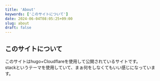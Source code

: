 ```yaml
---
title: 'About'
keywords: ['このサイトについて']
date: 2024-06-04T08:05:25+09:00
slug: about
draft: false
---
```

## このサイトについて
このサイトはhugo+Cloudflareを使用して公開されているサイトです。  
stackというテーマを使用していて、まぁ何をしなくてもいい感じになっています。